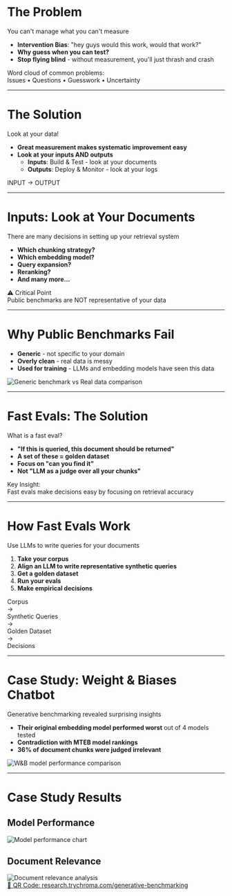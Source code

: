# The Problem

You can't manage what you can't measure

<v-clicks>

- **Intervention Bias**: "hey guys would this work, would that work?"
- **Why guess when you can test?**
- **Stop flying blind** - without measurement, you'll just thrash and crash

</v-clicks>

<v-click>

<div class="text-center mt-8">
  <div class="text-2xl opacity-75">Word cloud of common problems:</div>
  <div class="mt-4 text-lg opacity-60">Issues • Questions • Guesswork • Uncertainty</div>
</div>

</v-click>

---

# The Solution

Look at your data!

<v-clicks>

- **Great measurement makes systematic improvement easy**
- **Look at your inputs AND outputs**
  - **Inputs**: Build & Test - look at your documents
  - **Outputs**: Deploy & Monitor - look at your logs

</v-clicks>

<v-click>

<div class="text-center mt-8">
  <div class="w-32 h-32 mx-auto border-4 border-blue-400 rounded-full flex items-center justify-center">
    <div class="text-blue-400 font-bold">INPUT → OUTPUT</div>
  </div>
</div>

</v-click>

---

# Inputs: Look at Your Documents

There are many decisions in setting up your retrieval system

<v-clicks>

- **Which chunking strategy?**
- **Which embedding model?**
- **Query expansion?**
- **Reranking?**
- **And many more...**

</v-clicks>

<v-click>

<div class="text-center mt-8 p-4 bg-gray-100 rounded-lg">
  <div class="text-xl font-bold text-red-600">⚠️ Critical Point</div>
  <div class="mt-2">Public benchmarks are NOT representative of your data</div>
</div>

</v-click>

---

# Why Public Benchmarks Fail

<v-clicks>

- **Generic** - not specific to your domain
- **Overly clean** - real data is messy
- **Used for training** - LLMs and embedding models have seen this data

</v-clicks>

<v-click>

<div class="mt-8">
  <img src="/api/placeholder/600/300" alt="Generic benchmark vs Real data comparison" class="mx-auto rounded-lg shadow-lg">
</div>

</v-click>

---

# Fast Evals: The Solution

What is a fast eval?

<v-clicks>

- **"If this is queried, this document should be returned"**
- **A set of these = golden dataset**
- **Focus on "can you find it"**
- **Not "LLM as a judge over all your chunks"**

</v-clicks>

<v-click>

<div class="mt-8 p-4 bg-blue-50 rounded-lg">
  <div class="font-bold text-blue-800">Key Insight:</div>
  <div class="mt-2">Fast evals make decisions easy by focusing on retrieval accuracy</div>
</div>

</v-click>

---

# How Fast Evals Work

Use LLMs to write queries for your documents

<v-clicks>

1. **Take your corpus**
2. **Align an LLM to write representative synthetic queries**
3. **Get a golden dataset**
4. **Run your evals**
5. **Make empirical decisions**

</v-clicks>

<v-click>

<div class="mt-8 text-center">
  <div class="inline-flex items-center space-x-4 text-lg">
    <div class="px-4 py-2 bg-blue-100 rounded">Corpus</div>
    <div>→</div>
    <div class="px-4 py-2 bg-green-100 rounded">Synthetic Queries</div>
    <div>→</div>
    <div class="px-4 py-2 bg-yellow-100 rounded">Golden Dataset</div>
    <div>→</div>
    <div class="px-4 py-2 bg-red-100 rounded">Decisions</div>
  </div>
</div>

</v-click>

---

# Case Study: Weight & Biases Chatbot

Generative benchmarking revealed surprising insights

<v-clicks>

- **Their original embedding model performed worst** out of 4 models tested
- **Contradiction with MTEB model rankings**
- **36% of document chunks were judged irrelevant**

</v-clicks>

<v-click>

<div class="mt-8">
  <img src="/api/placeholder/600/300" alt="W&B model performance comparison" class="mx-auto rounded-lg shadow-lg">
</div>

</v-click>

---

# Case Study Results

<div class="grid grid-cols-2 gap-8">

<div>

## Model Performance
<img src="/api/placeholder/400/300" alt="Model performance chart" class="rounded-lg shadow-lg">

</div>

<div>

## Document Relevance
<img src="/api/placeholder/400/300" alt="Document relevance analysis" class="rounded-lg shadow-lg">

</div>

</div>

<v-click>

<div class="mt-8 text-center">
  <a href="https://research.trychroma.com/generative-benchmarking" target="_blank" class="text-blue-400 hover:text-blue-300">
    📱 QR Code: research.trychroma.com/generative-benchmarking
  </a>
</div>

</v-click>